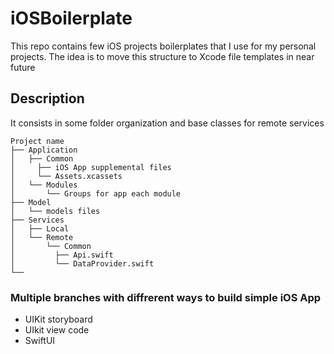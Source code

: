 # iOSBoilerplate
This repo contains few iOS projects boilerplates that I use for my personal projects. The idea is to move this structure to Xcode file templates in near future

## Description

It consists in some folder organization and base classes for remote services


```
Project name
├── Application
│   ├── Common
│     ├── iOS App supplemental files
│     └── Assets.xcassets
│   └── Modules
│   	└── Groups for app each module
├── Model
│   └── models files
├── Services
│   ├── Local
│   └── Remote
│   	└── Common
│   	  ├── Api.swift
│   	  └── DataProvider.swift
└──
```


### Multiple branches with diffrerent ways to build simple iOS App

- UIKit storyboard
- UIkit view code 
- SwiftUI
